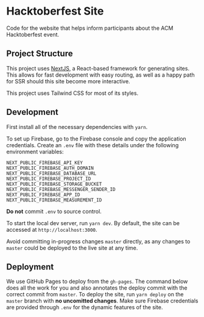 # Hacktoberfest Site

Code for the website that helps inform participants about the ACM Hacktoberfest event.

## Project Structure

This project uses [NextJS](https://nextjs.org/), a React-based framework for generating sites. This allows for fast development with easy routing, as well as a happy path for SSR should this site become more interactive.

This project uses Tailwind CSS for most of its styles.

## Development

First install all of the necessary dependencies with `yarn`.

To set up Firebase, go to the Firebase console and copy the application credentials. Create an `.env` file with these details under the following environment variables:

```text
NEXT_PUBLIC_FIREBASE_API_KEY
NEXT_PUBLIC_FIREBASE_AUTH_DOMAIN
NEXT_PUBLIC_FIREBASE_DATABASE_URL
NEXT_PUBLIC_FIREBASE_PROJECT_ID
NEXT_PUBLIC_FIREBASE_STORAGE_BUCKET
NEXT_PUBLIC_FIREBASE_MESSENGER_SENDER_ID
NEXT_PUBLIC_FIREBASE_APP_ID
NEXT_PUBLIC_FIREBASE_MEASUREMENT_ID
```

**Do not** commit `.env` to source control.

To start the local dev server, run `yarn dev`. By default, the site can be accessed at `http://localhost:3000`.

Avoid committing in-progress changes `master` directly, as any changes to `master` could be deployed to the live site at any time.

## Deployment

We use GitHub Pages to deploy from the `gh-pages`. The command below does all the work for you and also annotates the deploy commit with the correct commit from `master`.
To deploy the site, run `yarn deploy` on the `master` branch with **no uncomitted changes**.
Make sure Firebase credentials are provided through `.env` for the dynamic features of the site.
